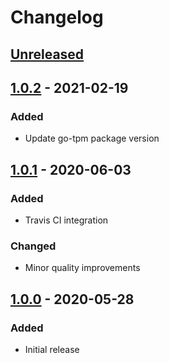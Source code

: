 # Changelog

## [Unreleased]

## [1.0.2] - 2021-02-19
### Added
- Update go-tpm package version

## [1.0.1] - 2020-06-03
### Added
- Travis CI integration

### Changed
- Minor quality improvements

## [1.0.0] - 2020-05-28

### Added
- Initial release

[Unreleased]: https://github.com/globalsign/tpmkeys/compare/v1.0.2...HEAD
[1.0.2]: https://github.com/globalsign/tpmkeys/compare/v1.0.1...v1.0.2
[1.0.1]: https://github.com/globalsign/tpmkeys/compare/v1.0.0...v1.0.1
[1.0.0]: https://github.com/globalsign/tpmkeys/releases/tag/v1.0.0

